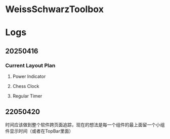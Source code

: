 # WeissSchwarzToolbox





# Logs
## 20250416
### Current Layout Plan

1. Power Indicator

2. Chess Clock

3. Regular Timer

## 22050420

时间应该做到整个软件跨页面追踪，现在的想法是每一个组件的最上面留一个小组件显示时间（或者在TopBar里面）